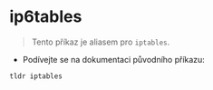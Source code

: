 # ip6tables

> Tento příkaz je aliasem pro `iptables`.

- Podívejte se na dokumentaci původního příkazu:

`tldr iptables`
